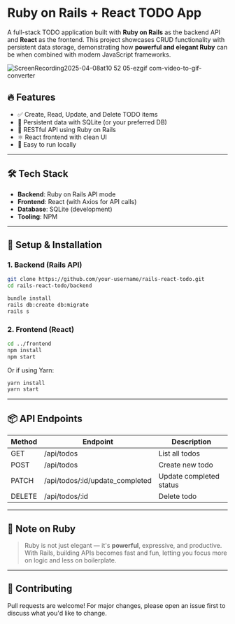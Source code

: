 # Ruby on Rails + React TODO App

A full-stack TODO application built with **Ruby on Rails** as the backend API and **React** as the frontend. This project showcases CRUD functionality with persistent data storage, demonstrating how **powerful and elegant Ruby** can be when combined with modern JavaScript frameworks.

![ScreenRecording2025-04-08at10 52 05-ezgif com-video-to-gif-converter](https://github.com/user-attachments/assets/58a3f829-7ea8-41af-acd9-4f67a4a4bd20)

## 🔥 Features

- ✅ Create, Read, Update, and Delete TODO items  
- 🧠 Persistent data with SQLite (or your preferred DB)  
- 🔌 RESTful API using Ruby on Rails  
- ⚛️ React frontend with clean UI  
- 🚀 Easy to run locally

---

## 🛠️ Tech Stack

- **Backend**: Ruby on Rails API mode  
- **Frontend**: React (with Axios for API calls)  
- **Database**: SQLite (development)  
- **Tooling**: NPM

---

## 🧪 Setup & Installation

### 1. Backend (Rails API)

```bash
git clone https://github.com/your-username/rails-react-todo.git
cd rails-react-todo/backend

bundle install
rails db:create db:migrate
rails s
```

### 2. Frontend (React)

```bash
cd ../frontend
npm install
npm start
```

Or if using Yarn:

```bash
yarn install
yarn start
```

---

## 📦 API Endpoints

| Method | Endpoint                        | Description              |
|--------|---------------------------------|--------------------------|
| GET    | /api/todos                      | List all todos           |
| POST   | /api/todos                      | Create new todo          |
| PATCH  | /api/todos/:id/update_completed | Update completed status  |
| DELETE | /api/todos/:id                  | Delete todo              |


---

## 🚨 Note on Ruby

> Ruby is not just elegant — it's **powerful**, expressive, and productive. With Rails, building APIs becomes fast and fun, letting you focus more on logic and less on boilerplate.

---

## 🤝 Contributing

Pull requests are welcome! For major changes, please open an issue first to discuss what you'd like to change.

